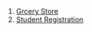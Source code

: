 1. [Grcery Store](shubhamfuloria.github.io/grocery%20store)
2. [Student Registration](shubhamfuloria.github.io/Student_Registration)
